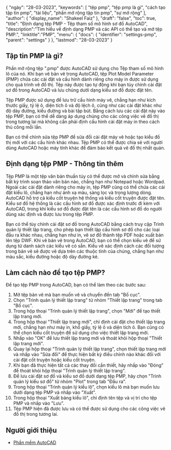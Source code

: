 {
"ngày": "28-03-2023",
  "keywords": [
"tệp pmp",
"tệp pmp là gì",
"cách tạo tập tin pmp",
"tài liệu",
"phần mở rộng tập tin pmp",
"sự mở rộng"
],
  "author": {
"display_name": "Shakeel Faiz"
},
"draft": "false",
"toc": true,
"title": "Định dạng tệp PMP - Tệp tham số mô hình sơ đồ AutoCAD",
  "description":"Tìm hiểu về định dạng PMP và các API có thể tạo và mở tệp PMP.",
"linktitle":"PMP",
  "menu": {
    "docs": {
      "identifier": "settings-pmp",
      "parent": "settings"
}
},
"lastmod": "28-03-2023"
}

## Tập tin PMP là gì?

Phần mở rộng tệp ".pmp" được AutoCAD sử dụng cho Tệp tham số mô hình lô của nó. Khi bạn vẽ bản vẽ trong AutoCAD, tệp Plot Model Parameter (PMP) chứa các cài đặt và cấu hình dành riêng cho máy in được sử dụng cho quá trình vẽ đồ thị. Tệp này được tạo tự động khi bạn tùy chỉnh cài đặt sơ đồ trong AutoCAD và lưu chúng dưới dạng kiểu sơ đồ được đặt tên.

Tệp PMP được sử dụng để lưu trữ cấu hình máy vẽ, chẳng hạn như kích thước giấy, tỷ lệ ô, diện tích ô và độ lệch ô, cũng như các cài đặt khác như độ dày đường, kiểu đường và bài tập bút. Bằng cách lưu các cài đặt này vào tệp PMP, bạn có thể dễ dàng áp dụng chúng cho các công việc vẽ đồ thị trong tương lai mà không cần phải định cấu hình cài đặt máy in theo cách thủ công mỗi lần.

Bạn có thể chỉnh sửa tệp PMP để sửa đổi cài đặt máy vẽ hoặc tạo kiểu đồ thị mới với các cấu hình khác nhau. Tệp PMP có thể được chia sẻ với người dùng AutoCAD hoặc máy tính khác để đảm bảo kết quả vẽ đồ thị nhất quán.

## Định dạng tệp PMP - Thông tin thêm

Tệp PMP là một tệp văn bản thuần túy có thể được mở và chỉnh sửa bằng bất kỳ trình soạn thảo văn bản nào, chẳng hạn như Notepad hoặc Wordpad. Ngoài các cài đặt dành riêng cho máy in, tệp PMP cũng có thể chứa các cài đặt kiểu lô, chẳng hạn như ánh xạ màu, sàng lọc và trọng lượng dòng. AutoCAD hỗ trợ cả kiểu cốt truyện hệ thống và kiểu cốt truyện được đặt tên. Kiểu sơ đồ hệ thống là các cấu hình sơ đồ được xác định trước đi kèm với AutoCAD, trong khi kiểu sơ đồ được đặt tên là các cấu hình sơ đồ do người dùng xác định và được lưu trong tệp PMP.

Bạn có thể tùy chỉnh cài đặt sơ đồ trong AutoCAD bằng cách truy cập Trình quản lý thiết lập trang, cho phép bạn thiết lập cấu hình sơ đồ cho các loại đầu ra khác nhau, chẳng hạn như in, vẽ sơ đồ thành tệp PDF hoặc xuất bản lên tệp DWF. Khi vẽ bản vẽ trong AutoCAD, bạn có thể chọn kiểu vẽ để sử dụng từ danh sách các kiểu vẽ có sẵn. Kiểu vẽ xác định cách các đối tượng trong bản vẽ sẽ được vẽ dựa trên các thuộc tính của chúng, chẳng hạn như màu sắc, kiểu đường hoặc độ dày đường kẻ.

## Làm cách nào để tạo tệp PMP?

Để tạo tệp PMP trong AutoCAD, bạn có thể làm theo các bước sau:

1. Mở tệp bản vẽ mà bạn muốn vẽ và chuyển đến tab "Bố cục".
2. Chọn "Trình quản lý thiết lập trang" từ nhóm "Thiết lập trang" trong tab "Bố cục".
3. Trong hộp thoại "Trình quản lý thiết lập trang", chọn "Mới" để tạo thiết lập trang mới.
4. Trong hộp thoại "Thiết lập trang mới", chỉ định cài đặt cho thiết lập trang mới, chẳng hạn như máy in, khổ giấy, tỷ lệ ô và diện tích ô. Bạn cũng có thể chọn kiểu cốt truyện để sử dụng cho việc thiết lập trang mới.
5. Nhấp vào "OK" để lưu thiết lập trang mới và thoát khỏi hộp thoại "Thiết lập trang mới".
6. Quay lại hộp thoại "Trình quản lý thiết lập trang", chọn thiết lập trang mới và nhấp vào "Sửa đổi" để thực hiện bất kỳ điều chỉnh nào khác đối với cài đặt cốt truyện hoặc kiểu cốt truyện.
7. Khi bạn đã thực hiện tất cả các thay đổi cần thiết, hãy nhấp vào "Đóng" để thoát khỏi hộp thoại "Trình quản lý thiết lập trang".
8. Để lưu cài đặt sơ đồ và kiểu sơ đồ dưới dạng tệp PMP, hãy chọn "Trình quản lý kiểu sơ đồ" từ nhóm "Plot" trong tab "Đầu ra".
9. Trong hộp thoại "Trình quản lý kiểu lô", chọn kiểu lô mà bạn muốn lưu dưới dạng tệp PMP và nhấp vào "Xuất".
10. Trong hộp thoại "Xuất bảng kiểu lô", chỉ định tên tệp và vị trí cho tệp PMP và nhấp vào "Lưu".
11. Tệp PMP hiện đã được lưu và có thể được sử dụng cho các công việc vẽ đồ thị trong tương lai.

## Người giới thiệu
* [Phần mềm AutoCAD](https://en.wikipedia.org/wiki/AutoCAD)

